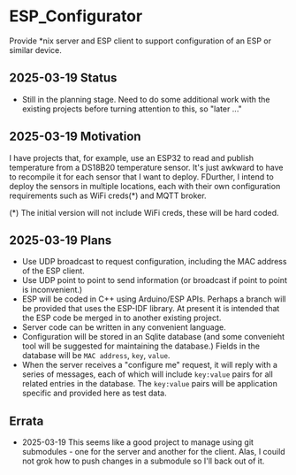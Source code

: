 # ESP_Configurator

Provide *nix server and ESP client to support configuration of an ESP or similar device.

## 2025-03-19 Status

* Still in the planning stage. Need to do some additional work with the existing projects before turning attention to this, so "later ..."

## 2025-03-19 Motivation

I have projects that, for example, use an ESP32 to read and publish temperature from a DS18B20 temperature sensor. It's just awkward to have to recompile it for each sensor that I want to deploy. FDurther, I intend to deploy the sensors in multiple locations, each with their own configuration requirements such as WiFi creds(*) and MQTT broker.

(*) The initial version will not include WiFi creds, these will be hard coded.

## 2025-03-19 Plans

* Use UDP broadcast to request configuration, including the MAC address of the ESP client.
* Use UDP point to point to send information (or broadcast if point to point is inconvenient.)
* ESP will be coded in C++ using Arduino/ESP APIs. Perhaps a branch will be provided that uses the ESP-IDF library. At present it is intended that the ESP code be merged in to another existing project.
* Server code can be written in any convenient language.
* Configuration will be stored in an Sqlite database (and some convenieht tool will be suggested for maintaining the database.) Fields in the database will be `MAC address`, `key`, `value`.
* When the server receives a "configure me" request, it will reply with a series of messages, each of which will include `key:value` pairs for all related entries in the database. The `key:value` pairs will be application specific and provided here as test data.

## Errata

* 2025-03-19 This seems like a good project to manage using git submodules - one for the server and another for the client. Alas, I couild not grok how to push changes in a submodule so I'll back out of it.
